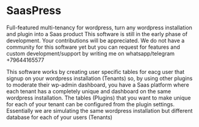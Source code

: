 # SaasPress
Full-featured multi-tenancy for wordpress, turn any wordpress installation and plugin into a Saas product
This software is still in the early phase of development. Your contributions will be appreciated.
We do not have a community for this software yet but you can request for features and custom development/support by writing me on whatsapp/telegram +79644165577

This software works by creating user specific tables for eacg user that signup on your wordpress installation (Tenants) so, by using other plugins to moderate their wp-admin dashboard,
you have a Saas platform where each tenant has a completely unique and dashboard on the same wordpress installation.
The tables (Plugins) that you want to make unique for each of your tenant can be configured from the plugin settings.
Essentially we are simulating the same wordpress installation but different database for each of your users (Tenants)
